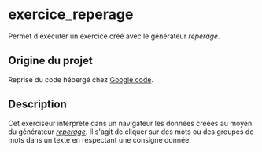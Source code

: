 # exercice_reperage
Permet d'exécuter un exercice créé avec le générateur _reperage_.

## Origine du projet
Reprise du code hébergé chez [Google code](https://code.google.com/archive/p/exercice-reperage/).

## Description
Cet exerciseur interprète dans un navigateur les données créées au moyen du générateur [_reperage_](https://github.com/pcardona34/reperage). Il s'agit de cliquer sur des mots ou des groupes de mots dans un texte en respectant une consigne donnée.

